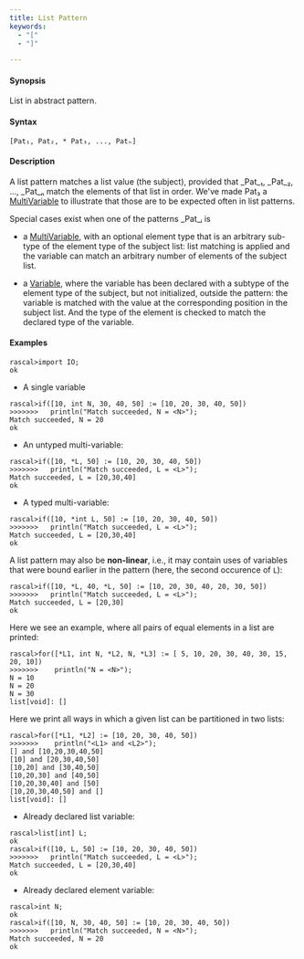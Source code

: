 ```yaml
---
title: List Pattern
keywords:
  - "["
  - "]"

---
```


#### Synopsis

List in abstract pattern.

#### Syntax

```rascal
[Pat₁, Pat₂, * Pat₃, ..., Patₙ]
```

#### Description

A list pattern matches a list value (the subject), provided that _Pat_₁, _Pat_₂, ..., _Pat_ₙ match the elements of that list in order. We've made Pat₃ a [MultiVariable](../../../Rascal/Patterns/MultiVariable/index.md) to illustrate that those are to be expected often in list patterns.

Special cases exist when one of the patterns _Pat_ᵢ is

*  a [MultiVariable](../../../Rascal/Patterns/MultiVariable/index.md), with an optional element type that is an arbitrary sub-type of the element type of the subject list: list matching is applied and the variable can match an arbitrary number of elements of the subject list.

*  a [Variable](../../../Rascal/Patterns/Variable/index.md), where the variable has been declared with a subtype of the element type of the subject, but not initialized, outside the pattern: the variable is matched with the value at the corresponding position in the subject list. And the type of the element is checked to match the declared type of the variable.


#### Examples


```rascal-shell 
rascal>import IO;
ok
```

* A single variable

```rascal-shell ,continue
rascal>if([10, int N, 30, 40, 50] := [10, 20, 30, 40, 50])
>>>>>>>   println("Match succeeded, N = <N>");
Match succeeded, N = 20
ok
```

* An untyped multi-variable:

```rascal-shell ,continue
rascal>if([10, *L, 50] := [10, 20, 30, 40, 50])
>>>>>>>   println("Match succeeded, L = <L>");
Match succeeded, L = [20,30,40]
ok
```

* A typed multi-variable:

```rascal-shell ,continue
rascal>if([10, *int L, 50] := [10, 20, 30, 40, 50])
>>>>>>>   println("Match succeeded, L = <L>");
Match succeeded, L = [20,30,40]
ok
```

A list pattern may also be __non-linear__, i.e., it may contain uses of variables that were bound earlier in the pattern
(here, the second occurence of `L`):

```rascal-shell ,continue
rascal>if([10, *L, 40, *L, 50] := [10, 20, 30, 40, 20, 30, 50])
>>>>>>>   println("Match succeeded, L = <L>");
Match succeeded, L = [20,30]
ok
```
Here we see an example, where all pairs of equal elements in a list are printed:

```rascal-shell ,continue
rascal>for([*L1, int N, *L2, N, *L3] := [ 5, 10, 20, 30, 40, 30, 15, 20, 10])
>>>>>>>    println("N = <N>");
N = 10
N = 20
N = 30
list[void]: []
```
Here we print all ways in which a given list can be partitioned in two lists:

```rascal-shell ,continue
rascal>for([*L1, *L2] := [10, 20, 30, 40, 50]) 
>>>>>>>    println("<L1> and <L2>");
[] and [10,20,30,40,50]
[10] and [20,30,40,50]
[10,20] and [30,40,50]
[10,20,30] and [40,50]
[10,20,30,40] and [50]
[10,20,30,40,50] and []
list[void]: []
```

* Already declared list variable:

```rascal-shell ,continue
rascal>list[int] L;
ok
rascal>if([10, L, 50] := [10, 20, 30, 40, 50])
>>>>>>>   println("Match succeeded, L = <L>");
Match succeeded, L = [20,30,40]
ok
```

* Already declared element variable:

```rascal-shell ,continue
rascal>int N;
ok
rascal>if([10, N, 30, 40, 50] := [10, 20, 30, 40, 50])
>>>>>>>   println("Match succeeded, N = <N>");
Match succeeded, N = 20
ok
```


